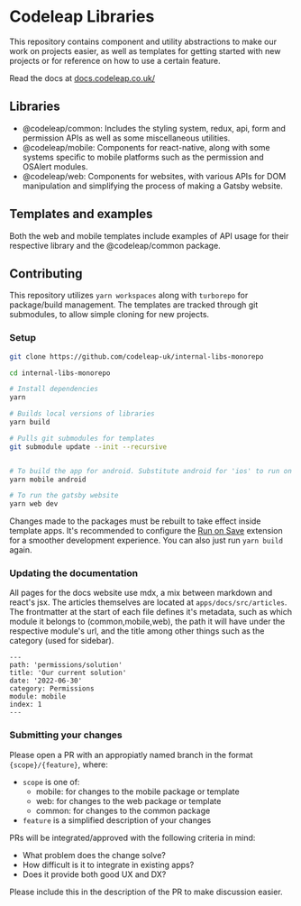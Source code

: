 # Codeleap Libraries

This repository contains component and utility abstractions to make our work on projects easier, as well as templates for getting started with new projects or for reference on how to use a certain feature.

Read the docs at [docs.codeleap.co.uk/](docs.codeleap.co.uk/)

## Libraries

- @codeleap/common: Includes the styling system, redux, api, form and permission APIs as well as some miscellaneous utilities.
- @codeleap/mobile: Components for react-native, along with some systems specific to mobile platforms such as the permission and OSAlert modules.
- @codeleap/web: Components for websites, with various APIs for DOM manipulation and simplifying the process of making a Gatsby website.

## Templates and examples

Both the web and mobile templates include examples of API usage for their respective library and the @codeleap/common package.

## Contributing

This repository utilizes `yarn workspaces` along with `turborepo` for package/build management. The templates are tracked through git submodules, to allow simple cloning for new projects.

### Setup

```bash
git clone https://github.com/codeleap-uk/internal-libs-monorepo

cd internal-libs-monorepo

# Install dependencies
yarn

# Builds local versions of libraries
yarn build

# Pulls git submodules for templates
git submodule update --init --recursive


# To build the app for android. Substitute android for 'ios' to run on apple devices
yarn mobile android

# To run the gatsby website
yarn web dev
```

Changes made to the packages must be rebuilt to take effect inside template apps. It's recommended to configure the [Run on Save]() extension for a smoother development experience. You can also just run `yarn build` again.

### Updating the documentation

All pages for the docs website use mdx, a mix between markdown and react's jsx. The articles themselves are located at `apps/docs/src/articles`. The frontmatter at the start of each file defines it's metadata, such as which module it belongs to (common,mobile,web), the path it will have under the respective module's url, and the title among other things such as the category (used for sidebar).

```mdx
---
path: 'permissions/solution'
title: 'Our current solution'
date: '2022-06-30'
category: Permissions
module: mobile
index: 1
---
```

### Submitting your changes

Please open a PR with an appropiatly named branch in the format `{scope}/{feature}`, where:

- `scope` is one of:
  - mobile: for changes to the mobile package or template
  - web: for changes to the web package or template
  - common: for changes to the common package
- `feature` is a simplified description of your changes

PRs will be integrated/approved with the following criteria in mind:

- What problem does the change solve?
- How difficult is it to integrate in existing apps?
- Does it provide both good UX and DX?

Please include this in the description of the PR to make discussion easier. 